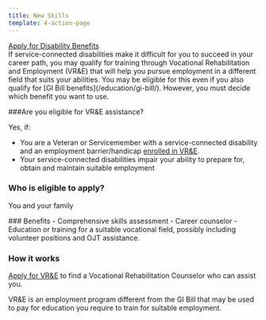 ```yaml
---
title: New Skills
template: 4-action-page
---
```


<div class="main" role="main" markdown="0">

<div class="action-bar">
  <div class="row">
    <div class="small-12 columns">
      <a class="usa-button-primary va-button-primary" href="/disability-benefits/apply-for-benefits/">Apply for Disability Benefits</a>
    </div>
  </div>
</div>

<div class="section one" markdown="0">
<div class="primary" markdown="0">
<div class="row" markdown="0">
<div class="small-12 medium-8 columns">


<div markdown="1">
If service-connected disabilities make it difficult for you to succeed in your career path, you may qualify for training through Vocational Rehabilitation and Employment (VR&amp;E) that will help you pursue employment in a different field that suits your abilities. You may be eligible for this even if you also qualify for [GI Bill benefits](/education/gi-bill/).  However, you must decide which benefit you want to use. 

###Are you eligible for VR&amp;E assistance?

<div class="call-out" markdown="1">
Yes, if:

- You are a Veteran or Servicemember with a service-connected disability and an employment barrier/handicap [enrolled in VR&amp;E](/vre/apply-vre/).
- Your service-connected disabilities impair your ability to prepare for, obtain and maintain suitable employment 
</div>


<div class="call-out" markdown="1">

### Who is eligible to apply?
You and your family
</div>

<div markdown="1">
### Benefits
- Comprehensive skills assessment
- Career counselor
- Education or training for a suitable vocational field, possibly including volunteer positions and OJT assistance.

### How it works
[Apply for VR&amp;E](/vre/apply-vre/) to find a Vocational Rehabilitation Counselor who can assist you.

VR&amp;E is an employment program different from the GI Bill that may be used to pay for education you require to train for suitable employment. 
</div>

</div>
</div>
</div>
</div>







